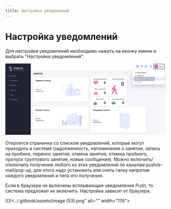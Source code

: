 ```yaml
---
title: Настройка уведомлений
---
```


# Настройка уведомлений

Для настройки уведомлений необходимо нажать на иконку имени и выбрать "Настройка уведомлений".

![](<../.gitbook/assets/image (84).png>)

Откроется страничка со списком уведомлений, которые могут приходить в системе (задолженность, напоминание о занятии, запись на пробное, перенос занятия, отмена занятия, отмена пробного, пропуск группового занятия, новые сообщения). Можно включить/отключить получение любого из этих уведомлений по каналам push/e-mail/pop-up, для этого надо установить или снять галку напротив каждого уведомления и типа его получения. 





Если в браузере не включены всплывающие уведомления Push, то система предложит их включить. Настройка зависит от браузера.

![](<../.gitbook/assets/image (53).png" alt="" width="176"><figcaption></figcaption></figure>